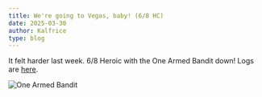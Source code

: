 ```yaml
---
title: We're going to Vegas, baby! (6/8 HC)
date: 2025-03-30
author: Kalfrice
type: blog
---
```


It felt harder last week. 6/8 Heroic with the One Armed Bandit down!
Logs are [here](https://www.warcraftlogs.com/reports/aZrX28zjbxwJN7YP?fight=4&type=damage-done).

![One Armed Bandit](/posts/2025-03-30-going-to-vegas-baby/bandit.jpg)

<!--more-->
